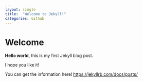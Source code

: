 ```yaml
---
layout: single
title:  "Welcome to Jekyll!"
categories: Github
---
```


# Welcome

**Hello world**, this is my first Jekyll blog post.

I hope you like it!

You can get the information here!
https://jekyllrb.com/docs/posts/
